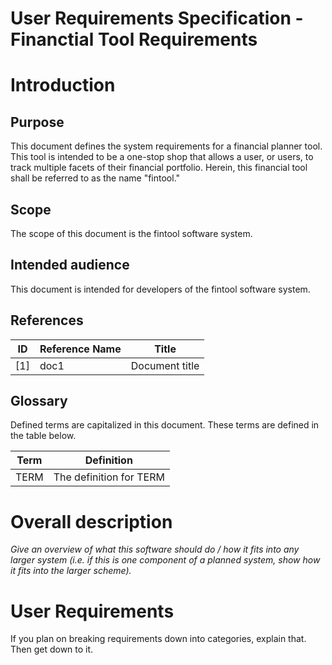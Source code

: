 # User Requirements Specification - Financtial Tool Requirements
# Introduction    
## Purpose    
This document defines the system requirements for a financial planner tool. This tool is intended to be a one-stop shop that allows a user, or users, to track multiple facets of their financial portfolio. Herein, this financial tool shall be referred to as the name "fintool."    

## Scope    
The scope of this document is the fintool software system.    

## Intended audience    
This document is intended for developers of the fintool software system.    

## References    
| ID | Reference Name | Title          |
|----|----------------|----------------|
| [1]| doc1           | Document title |    

## Glossary    
Defined terms are capitalized in this document. These terms are defined in the table below.    

| Term | Definition             |
|------|------------------------|
| TERM | The definition for TERM|    

# Overall description    
*Give an overview of what this software should do / how it fits into any larger system (i.e. if this is one component of a planned system, show how it fits into the larger scheme).*    

# User Requirements    
If you plan on breaking requirements down into categories, explain that. Then get down to it.    


